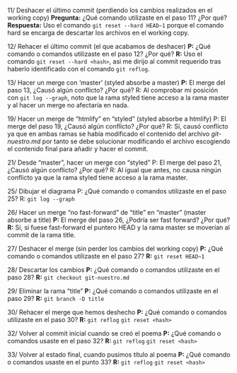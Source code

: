 11/ Deshacer el último commit (perdiendo los cambios realizados en el working 
copy)
**Pregunta:** ¿Qué comando utilizaste en el paso 11? ¿Por qué?
**Respuesta:** Uso el comando `git reset --hard HEAD~1` porque el comando hard 
se encarga de descartar los archivos en el working copy.

12/ Rehacer el último commit (el que acabamos de deshacer)
**P:** ¿Qué comando o comandos utilizaste en el paso 12? ¿Por qué? 
**R:** Uso el comando `git reset --hard <hash>`, asi me dirijo al commit 
requerido tras haberlo identificado con el comando `git reflog`.

13/ Hacer un merge con ‘master’ (styled absorbe a master)
**P:** El merge del paso 13, ¿Causó algún conflicto? ¿Por qué?
R: Al comprobar mi posición con `git log --graph`, noto que la rama styled tiene 
acceso a la rama master y al hacer un merge no afectaría en nada.

19/ Hacer un merge de “htmlify” en “styled” (styled absorbe a htmlify)
P: El merge del paso 19, ¿Causó algún conflicto? ¿Por qué? 
R: Sí, causó conflicto ya que en ambas ramas se había modificado el contenido 
del archivo *git-nuestro.md* por tanto se debe solucionar modificando el archivo 
escogiendo el contenido final para añadir y hacer el commit.

21/ Desde “master”, hacer un merge con “styled”
P: El merge del paso 21, ¿Causó algún conflicto? ¿Por qué? 
R: Al igual que antes, no causa ningún conflicto ya que la rama styled tiene 
acceso a la rama master.

25/ Dibujar el diagrama
P: ¿Qué comando o comandos utilizaste en el paso 25? 
R: `git log --graph`

26/ Hacer un merge “no fast-forward” de “title” en “master” (master absorbe a 
title)
**P:** El merge del paso 26, ¿Podría ser fast forward? ¿Por qué?
**R:** Sí, si fuese fast-forward el puntero HEAD y la rama master se moverían al 
commit de la rama title.

27/ Deshacer el merge (sin perder los cambios del working copy)
**P:** ¿Qué comando o comandos utilizaste en el paso 27?
**R:** `git reset HEAD~1`

28/ Descartar los cambios 
**P:** ¿Qué comando o comandos utilizaste en el paso 28?
**R:** `git checkout git-nuestro.md`

29/ Eliminar la rama “title”
**P:** ¿Qué comando o comandos utilizaste en el paso 29?
**R:** `git branch -D title`

30/ Rehacer el merge que hemos deshecho
**P:** ¿Qué comando o comandos utilizaste en el paso 30?
**R:** `git reflog` `git reset <hash>`

32/ Volver al commit inicial cuando se creó el poema
**P:** ¿Qué comando o comandos usaste en el paso 32?
**R:** `git reflog` `git reset <hash>`

33/ Volver al estado final, cuando pusimos título al poema
**P:** ¿Qué comando o comandos usaste en el punto 33?
**R:** `git reflog` `git reset <hash>`
